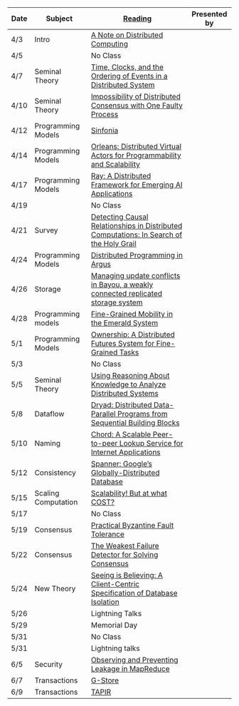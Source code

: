 |Date|Subject|<a href="Link">Reading</a>|Presented by|
|------------|-------------|-------------|------------|
|4/3|Intro|<a href="http://citeseerx.ist.psu.edu/viewdoc/summary?doi=10.1.1.41.7628">A Note on Distributed Computing</a>||
|4/5||No Class||
|4/7|Seminal Theory|<a href="http://amturing.acm.org/p558-lamport.pdf">Time, Clocks, and the Ordering of Events in a Distributed System</a>||
|4/10|Seminal Theory|<a href="https://groups.csail.mit.edu/tds/papers/Lynch/jacm85.pdf">Impossibility of Distributed Consensus with One Faulty Process</a>||
|4/12|Programming Models|<a href="https://www.cs.princeton.edu/courses/archive/fall08/cos597B/papers/sinfonia.pdf">Sinfonia</a>||
|4/14|Programming Models|<a href="https://www.microsoft.com/en-us/research/wp-content/uploads/2016/02/Orleans-MSR-TR-2014-41.pdf">Orleans: Distributed Virtual Actors for Programmability and Scalability</a>||
|4/17|Programming Models|<a href="https://www.usenix.org/system/files/osdi18-moritz.pdf">Ray: A Distributed Framework for Emerging AI Applications</a>||
|4/19||No Class||
|4/21|Survey|<a href="https://www.vs.inf.ethz.ch/publ/papers/holygrail.pdf">Detecting Causal Relationships in Distributed Computations: In Search of the Holy Grail</a>||
|4/24|Programming Models|<a href="https://people.csail.mit.edu/alinush/6.824-spring-2015/papers/argus88.pdf">Distributed Programming in Argus</a>||
|4/26|Storage|<a href="https://people.cs.umass.edu/~mcorner/courses/691M/papers/terry.pdf">Managing update conflicts in Bayou, a weakly connected replicated storage system</a>||
|4/28|Programming models|<a href="https://dl.acm.org/doi/pdf/10.1145/35037.42182">Fine-Grained Mobility in the Emerald System</a>||
|5/1|Programming Models|<a href="https://www.usenix.org/system/files/nsdi21-wang.pdf">Ownership: A Distributed Futures System for Fine-Grained Tasks</a>||
|5/3||No Class||
|5/5|Seminal Theory|<a href="https://www.cs.cornell.edu/home/halpern/papers/UsingRAK.pdf">Using Reasoning About Knowledge to Analyze Distributed Systems</a>||
|5/8|Dataflow|<a href="http://www.michaelisard.com/pubs/eurosys07.pdf">Dryad: Distributed Data-Parallel Programs from Sequential Building Blocks</a>||
|5/10|Naming|<a href="https://pdos.csail.mit.edu/papers/chord:sigcomm01/chord_sigcomm.pdf">Chord: A Scalable Peer-to-peer Lookup Service for Internet Applications</a>||
|5/12|Consistency|<a href="https://www.usenix.org/system/files/conference/osdi12/osdi12-final-16.pdf">Spanner: Google’s Globally-Distributed Database</a>||
|5/15|Scaling Computation|<a href="https://www.usenix.org/system/files/conference/hotos15/hotos15-paper-mcsherry.pdf">Scalability! But at what COST?</a>||
|5/17||No Class|
|5/19|Consensus|<a href="https://pmg.csail.mit.edu/papers/osdi99.pdf">Practical Byzantine Fault Tolerance</a>||
|5/22|Consensus|<a href="https://www.cs.utexas.edu/~lorenzo/corsi/cs380d/papers/weakestfd.pdf">The Weakest Failure Detector for Solving Consensus</a>||
|5/24|New Theory|<a href="https://www.cs.cornell.edu/lorenzo/papers/Crooks17Seeing.pdf">Seeing is Believing: A Client-Centric Specification of Database Isolation</a>||
|5/26||Lightning Talks||
|5/29||Memorial Day||
|5/31||No Class||
|5/31||Lightning talks||
|6/5|Security|<a href="https://dl.acm.org/doi/pdf/10.1145/2810103.2813695">Observing and Preventing Leakage in MapReduce</a>||
|6/7|Transactions|<a href="https://cs.uwaterloo.ca/~kdaudjee/courses/cs848/papers/das10.pdf">G-Store</a>||
|6/9|Transactions|<a href="https://irenezhang.net/papers/tapir-sosp15.pdf">TAPIR</a>||
